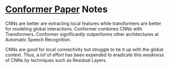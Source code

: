 # [Conformer Paper](https://arxiv.org/pdf/2005.08100.pdf) Notes

CNNs are better are extracting local features while transformers are better for modeling global interactions. Conformer combines CNNs with Transformers. Conformer significantly outperforms other architectures at Automatic Speech Recognition.

CNNs are good for local connectivity but struggle to tie it up with the global context. Thus, a lof of effort has been expended to eradicate this *weakness* of CNNs by techniques such as Residual Layers. 